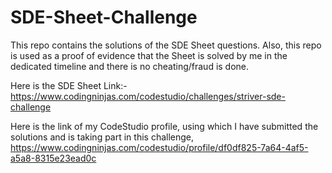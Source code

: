 # SDE-Sheet-Challenge
This repo contains the solutions of the SDE Sheet questions. Also, this repo is used as a proof of evidence that the Sheet is solved by me in the dedicated timeline and there is no cheating/fraud is done.

Here is the SDE Sheet Link:-
https://www.codingninjas.com/codestudio/challenges/striver-sde-challenge

Here is the link of my CodeStudio profile, using which I have submitted the solutions and is taking part in this challenge,
https://www.codingninjas.com/codestudio/profile/df0df825-7a64-4af5-a5a8-8315e23ead0c

